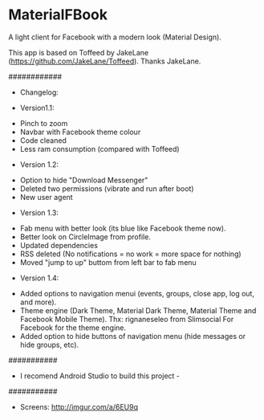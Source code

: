 # MaterialFBook #
A light client for Facebook with a modern look (Material Design).

This app is based on Toffeed by JakeLane (https://github.com/JakeLane/Toffeed). Thanks JakeLane.
 
 

############


 
* Changelog:


+ Version1.1:
- Pinch to zoom
- Navbar with Facebook theme colour
- Code cleaned
- Less ram consumption (compared with Toffeed)


+ Version 1.2:
- Option to hide "Download Messenger"
- Deleted two permissions (vibrate and run after boot)
- New user agent

+ Version 1.3:
- Fab menu with better look (its blue like Facebook theme now).
- Better look on CircleImage from profile.
- Updated dependencies
- RSS deleted (No notifications = no work = more space for nothing)
- Moved "jump to up" buttom from left bar to fab menu

+ Version 1.4:
- Added options to navigation menui (events, groups, close app, log out, and more).
- Theme engine (Dark Theme, Material Dark Theme, Material Theme and Facebook Mobile Theme). Thx: rignaneseleo from Slimsocial For Facebook for the theme engine.
- Added option to hide buttons of navigation menu (hide messages or hide groups, etc).

###########

- I recomend Android Studio to build this project - 

###########



* Screens:
http://imgur.com/a/6EU9q